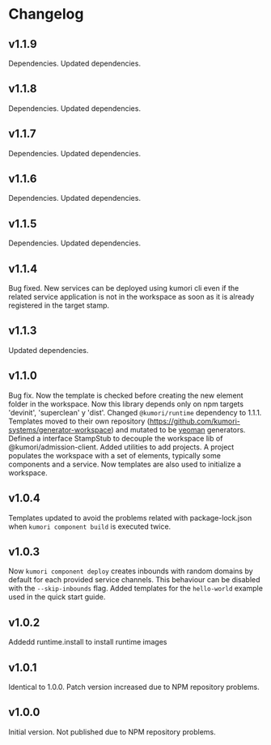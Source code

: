 # Changelog

## v1.1.9

Dependencies. Updated dependencies.

## v1.1.8

Dependencies. Updated dependencies.

## v1.1.7

Dependencies. Updated dependencies.

## v1.1.6

Dependencies. Updated dependencies.

## v1.1.5

Dependencies. Updated dependencies.

## v1.1.4

Bug fixed. New services can be deployed using kumori cli even if the related service application is not in the workspace as soon as it is already registered in the target stamp.

## v1.1.3

Updated dependencies.

## v1.1.0

Bug fix. Now the template is checked before creating the new element folder in the workspace.
Now this library depends only on npm targets 'devinit', 'superclean' y 'dist'.
Changed `@kumori/runtime` dependency to 1.1.1.
Templates moved to their own repository (https://github.com/kumori-systems/generator-workspace) and mutated to be [yeoman](http://yeoman.io) generators.
Defined a interface StampStub to decouple the workspace lib of @kumori/admission-client.
Added utilities to add projects. A project populates the workspace with a set of elements, typically some components and a service.
Now templates are also used to initialize a workspace.

## v1.0.4

Templates updated to avoid the problems related with package-lock.json when `kumori component build` is executed twice.

## v1.0.3

Now `kumori component deploy` creates inbounds with random domains by default for each provided service channels. This behaviour can be disabled with the `--skip-inbounds` flag.
Added templates for the `hello-world` example used in the quick start guide.

## v1.0.2

Addedd runtime.install to install runtime images

## v1.0.1

Identical to 1.0.0. Patch version increased due to NPM repository problems.

## v1.0.0

Initial version. Not published due to NPM repository problems.

